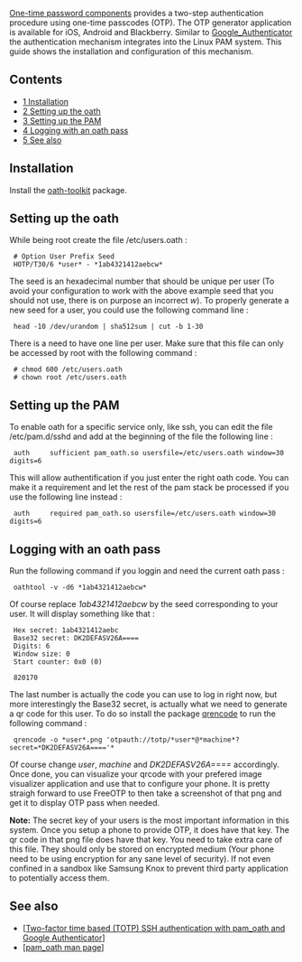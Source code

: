 [One-time password components](http://www.nongnu.org/oath-toolkit/pam_oath.html) provides a two-step authentication procedure using one-time passcodes (OTP). The OTP generator application is available for iOS, Android and Blackberry. Similar to [Google_Authenticator](/index.php/Google_Authenticator "Google Authenticator") the authentication mechanism integrates into the Linux PAM system. This guide shows the installation and configuration of this mechanism.

## Contents

*   [1 Installation](#Installation)
*   [2 Setting up the oath](#Setting_up_the_oath)
*   [3 Setting up the PAM](#Setting_up_the_PAM)
*   [4 Logging with an oath pass](#Logging_with_an_oath_pass)
*   [5 See also](#See_also)

## Installation

Install the [oath-toolkit](https://www.archlinux.org/packages/?name=oath-toolkit) package.

## Setting up the oath

While being root create the file /etc/users.oath :

```
 # Option User Prefix Seed
 HOTP/T30/6 *user* - *1ab4321412aebcw*

```

The seed is an hexadecimal number that should be unique per user (To avoid your configuration to work with the above example seed that you should not use, there is on purpose an incorrect *w*). To properly generate a new seed for a user, you could use the following command line :

```
 head -10 /dev/urandom | sha512sum | cut -b 1-30

```

There is a need to have one line per user. Make sure that this file can only be accessed by root with the following command :

```
 # chmod 600 /etc/users.oath
 # chown root /etc/users.oath

```

## Setting up the PAM

To enable oath for a specific service only, like ssh, you can edit the file /etc/pam.d/sshd and add at the beginning of the file the following line :

```
 auth	  sufficient pam_oath.so usersfile=/etc/users.oath window=30 digits=6

```

This will allow authentification if you just enter the right oath code. You can make it a requirement and let the rest of the pam stack be processed if you use the following line instead :

```
 auth	  required pam_oath.so usersfile=/etc/users.oath window=30 digits=6

```

## Logging with an oath pass

Run the following command if you loggin and need the current oath pass :

```
 oathtool -v -d6 *1ab4321412aebcw*

```

Of course replace *1ab4321412aebcw* by the seed corresponding to your user. It will display something like that :

```
 Hex secret: 1ab4321412aebc
 Base32 secret: DK2DEFASV26A====
 Digits: 6
 Window size: 0
 Start counter: 0x0 (0)

```

```
 820170

```

The last number is actually the code you can use to log in right now, but more interestingly the Base32 secret, is actually what we need to generate a qr code for this user. To do so install the package [qrencode](https://www.archlinux.org/packages/?name=qrencode) to run the following command :

```
 qrencode -o *user*.png 'otpauth://totp/*user*@*machine*?secret=*DK2DEFASV26A===='*

```

Of course change *user*, *machine* and *DK2DEFASV26A====* accordingly. Once done, you can visualize your qrcode with your prefered image visualizer application and use that to configure your phone. It is pretty straigh forward to use FreeOTP to then take a screenshot of that png and get it to display OTP pass when needed.

**Note:** The secret key of your users is the most important information in this system. Once you setup a phone to provide OTP, it does have that key. The qr code in that png file does have that key. You need to take extra care of this file. They should only be stored on encrypted medium (Your phone need to be using encryption for any sane level of security). If not even confined in a sandbox like Samsung Knox to prevent third party application to potentially access them.

## See also

*   [[Two-factor time based (TOTP) SSH authentication with pam_oath and Google Authenticator](http://spod.cx/blog/two-factor-ssh-auth-with-pam_oath-google-authenticator.shtml)]
*   [[pam_oath man page](http://www.nongnu.org/oath-toolkit/pam_oath.html)]